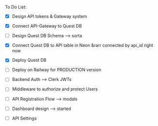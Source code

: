 
To Do List:

- [x] Design API tokens & Gateway system 
- [x] Connect API-Gateway to Quest DB
- [ ] Design Quest DB Schema --> sorta
- [x] Connect Quest DB to API table in Neon &rarr connected by api_id right now
- [x] Deploy Quest DB


- [ ] Deploy on Railway for PRODUCTION version
- [ ] Backend Auth --> Clerk JWTs
- [ ] Middleware to authorize and protect Users

- [ ] API Registration Flow --> modals
- [ ] Dashboard design --> started
- [ ] API Settings